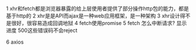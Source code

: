 1 xhr和fetch都是浏览器暴露的给上层使用者提供了部分操作http包的能力，都是基于http的
2 xhr是是API而ajax是一种web应用框架，是一种架构
3 xhr设计得不是很好，很容易造成回调地狱
4 fetch使用promise
5 fetch 怎么中断请求?
显示进度
500这些错误码不会reject

6 axios